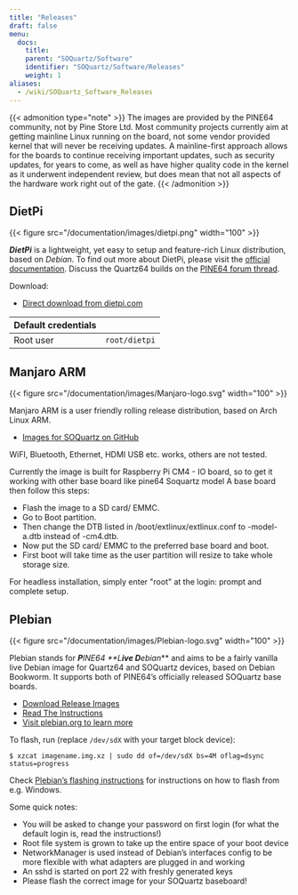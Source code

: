```yaml
---
title: "Releases"
draft: false
menu:
  docs:
    title:
    parent: "SOQuartz/Software"
    identifier: "SOQuartz/Software/Releases"
    weight: 1
aliases:
  - /wiki/SOQuartz_Software_Releases
---
```


{{< admonition type="note" >}}
 The images are provided by the PINE64 community, not by Pine Store Ltd. Most community projects currently aim at getting mainline Linux running on the board, not some vendor provided kernel that will never be receiving updates. A mainline-first approach allows for the boards to continue receiving important updates, such as security updates, for years to come, as well as have higher quality code in the kernel as it underwent independent review, but does mean that not all aspects of the hardware work right out of the gate.
{{< /admonition >}}

## DietPi

{{< figure src="/documentation/images/dietpi.png" width="100" >}}

***DietPi*** is a lightweight, yet easy to setup and feature-rich Linux distribution, based on _Debian_. To find out more about DietPi, please visit the [official documentation](https://dietpi.com/docs/). Discuss the Quartz64 builds on the [PINE64 forum thread](https://forum.pine64.org/showthread.php?tid=17601).

Download:

* [Direct download from dietpi.com](https://dietpi.com/downloads/images/DietPi_SOQuartz-ARMv8-Bookworm.img.xz)

| Default credentials | |
| -------- | ------- |
| Root user | `root/dietpi` |

## Manjaro ARM

{{< figure src="/documentation/images/Manjaro-logo.svg" width="100" >}}

Manjaro ARM is a user friendly rolling release distribution, based on Arch Linux ARM.

* [Images for SOQuartz on GitHub](https://github.com/manjaro-arm/soquartz-cm4-images/releases)

WiFI, Bluetooth, Ethernet, HDMI USB etc. works, others are not tested. 

Currently the image is built for Raspberry Pi CM4 - IO board, so to get it working with other base board like pine64 Soquartz model A base board then follow this steps:

* Flash the image to a SD card/ EMMC.
* Go to Boot partition.
* Then change the DTB listed in /boot/extlinux/extlinux.conf to -model-a.dtb instead of -cm4.dtb.
* Now put the SD card/ EMMC to the preferred base board and boot.
* First boot will take time as the user partition will resize to take whole storage size.

For headless installation, simply enter "root" at the login: prompt and complete setup.

## Plebian

{{< figure src="/documentation/images/Plebian-logo.svg" width="100" >}}

Plebian stands for ***P****INE64 **L****ive D****ebian*** and aims to be a fairly vanilla live Debian image for Quartz64 and SOQuartz devices, based on Debian Bookworm. It supports both of PINE64’s officially released SOQuartz base boards.

* [Download Release Images](https://github.com/Plebian-Linux/quartz64-images/releases)
* [Read The Instructions](https://github.com/Plebian-Linux/quartz64-images/blob/main/RUNNING.md)
* [Visit plebian.org to learn more](https://plebian.org/)

To flash, run (replace `/dev/sdX` with your target block device):

```console
$ xzcat imagename.img.xz | sudo dd of=/dev/sdX bs=4M oflag=dsync status=progress
```

Check [Plebian’s flashing instructions](https://plebian.org/flashing/) for instructions on how to flash from e.g. Windows.

Some quick notes:

* You will be asked to change your password on first login (for what the default login is, read the instructions!)
* Root file system is grown to take up the entire space of your boot device
* NetworkManager is used instead of Debian’s interfaces config to be more flexible with what adapters are plugged in and working
* An sshd is started on port 22 with freshly generated keys
* Please flash the correct image for your SOQuartz baseboard!

